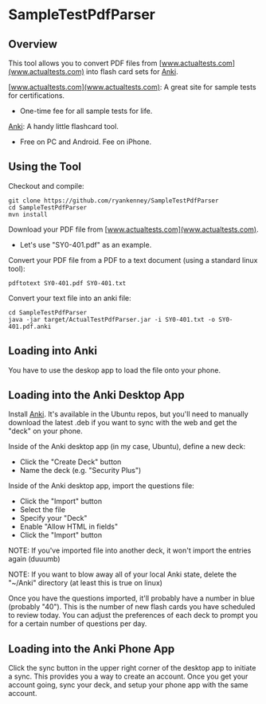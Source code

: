 SampleTestPdfParser
================

Overview
----------------

This tool allows you to convert PDF files from [www.actualtests.com](www.actualtests.com)
into flash card sets for [Anki](https://apps.ankiweb.net/).

[www.actualtests.com](www.actualtests.com): A great site for sample tests for certifications.

* One-time fee for all sample tests for life.

[Anki](https://apps.ankiweb.net/): A handy little flashcard tool.

* Free on PC and Android. Fee on iPhone.


Using the Tool
----------------

Checkout and compile:

	git clone https://github.com/ryankenney/SampleTestPdfParser
	cd SampleTestPdfParser
	mvn install

Download your PDF file from [www.actualtests.com](www.actualtests.com).

* Let's use "SY0-401.pdf" as an example.

Convert your PDF file from a PDF to a text document (using a standard linux tool):

	pdftotext SY0-401.pdf SY0-401.txt

Convert your text file into an anki file:

	cd SampleTestPdfParser
	java -jar target/ActualTestPdfParser.jar -i SY0-401.txt -o SY0-401.pdf.anki

Loading into Anki
----------------

You have to use the deskop app to load the file onto your phone.

Loading into the Anki Desktop App
----------------

Install [Anki](http://ankisrs.net/). It's available in the Ubuntu repos, but you'll need to manually download the latest .deb if you want to sync with the web and get the "deck" on your phone.

Inside of the Anki desktop app (in my case, Ubuntu), define a new deck:

* Click the "Create Deck" button
* Name the deck (e.g. "Security Plus") 

Inside of the Anki desktop app, import the questions file:

* Click the "Import" button
* Select the file
* Specify your "Deck"
* Enable "Allow HTML in fields"
* Click the "Import" button 

NOTE: If you've imported file into another deck, it won't import the entries again (duuumb)

NOTE: If you want to blow away all of your local Anki state, delete the "~/Anki" directory (at least this is true on linux)

Once you have the questions imported, it'll probably have a number in blue (probably "40"). This is the number of new flash cards you have scheduled to review today. You can adjust the preferences of each deck to prompt you for a certain number of questions per day. 

Loading into the Anki Phone App
----------------

Click the sync button in the upper right corner of the desktop app to initiate a sync. This provides you a way to create an account. Once you get your account going, sync your deck, and setup your phone app with the same account. 

